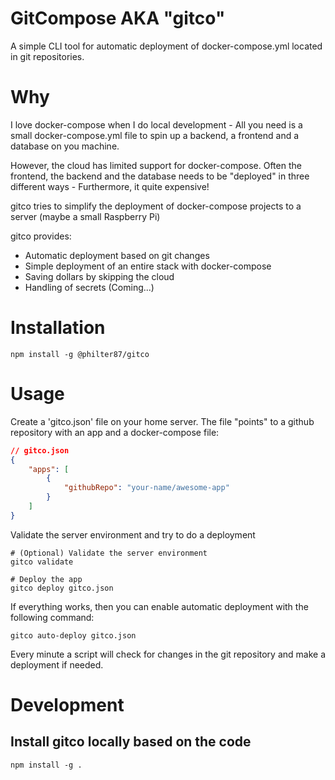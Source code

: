 # GitCompose AKA "gitco"

A simple CLI tool for automatic deployment of docker-compose.yml located in git repositories.

# Why
I love docker-compose when I do local development - All you need is a small docker-compose.yml file to spin up a backend, a frontend and a database on you machine.

However, the cloud has limited support for docker-compose. Often the frontend, the backend and the database needs to be "deployed" in three different ways - Furthermore, it quite expensive!

gitco tries to simplify the deployment of docker-compose projects to a server (maybe a small Raspberry Pi)

gitco provides:
- Automatic deployment based on git changes
- Simple deployment of an entire stack with docker-compose
- Saving dollars by skipping the cloud
- Handling of secrets (Coming...)

# Installation 
```
npm install -g @philter87/gitco
```

# Usage

Create a 'gitco.json' file on your home server. The file "points" to a github repository with an app and a docker-compose file:
```json
// gitco.json
{
    "apps": [
        {
            "githubRepo": "your-name/awesome-app"
        }
    ]
}
```

Validate the server environment and try to do a deployment

```
# (Optional) Validate the server environment
gitco validate

# Deploy the app
gitco deploy gitco.json
```

If everything works, then you can enable automatic deployment with the following command:

```
gitco auto-deploy gitco.json
```

Every minute a script will check for changes in the git repository and make a deployment if needed.

# Development 

## Install gitco locally based on the code
```
npm install -g .
```